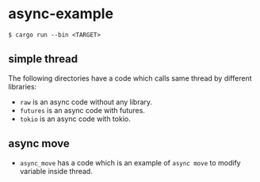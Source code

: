 # async-example

```
$ cargo run --bin <TARGET>
```

## simple thread

The following directories have a code which calls same thread by different libraries:

- `raw` is an async code without any library.
- `futures` is an async code with futures.
- `tokio` is an async code with tokio.

## async move

- `async_move` has a code which is an example of `async move` to modify variable inside thread.
